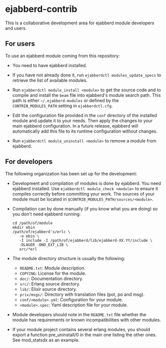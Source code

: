 ejabberd-contrib
================

This is a collaborative development area for ejabberd module developers
and users.


For users
---------

To use an ejabberd module coming from this repository:

- You need to have ejabberd installed.
 
- If you have not already done it, run `ejabberdctl modules_update_specs`
  to retrieve the list of available modules.

- Run `ejabberdctl module_install <module>` to get the source code and to
  compile and install the `beam` file into ejabberd's module search path.
  This path is either `~/.ejabberd-modules` or defined by the
  `CONTRIB_MODULES_PATH` setting in `ejabberdctl.cfg`.

- Edit the configuration file provided in the `conf` directory of the
  installed module and update it to your needs. Then apply the changes to
  your main ejabberd configuration. In a future release, ejabberd will
  automatically add this file to its runtime configuration without
  changes.

- Run `ejabberdctl module_uninstall <module>` to remove a module from
  ejabberd.


For developers
--------------

The following organization has been set up for the development:

- Development and compilation of modules is done by ejabberd. You need
  ejabberd installed. Use `ejabberdctl module_check <module>` to ensure it
  compiles correctly before committing your work. The sources of your
  module must be located in `$CONTRIB_MODULES_PATH/sources/<module>`.

- Compilation can by done manually (if you know what you are doing) so you
  don't need ejabberd running:
  ```
  cd /path/of/module
  mkdir ebin
  /path/of/ejabberd's/erlc \
     -o ebin \
     -I include -I /path/of/ejabberd/lib/ejabberd-XX.YY/include \
     -DLAGER -DNO_EXT_LIB \
     src/*erl
  ```

- The module directory structure is usually the following:
    * `README.txt`: Module description.
    * `COPYING`: License for the module.
    * `doc/`: Documentation directory.
    * `src/`: Erlang source directory.
    * `lib/`: Elixir source directory.
    * `priv/msgs/`: Directory with translation files (pot, po and msg).
    * `conf/<module>.yml`: Configuration for your module.
    * `<module>.spec`: Yaml description file for your module.

- Module developers should note in the `README.txt` file whether the
  module has requirements or known incompatibilities with other modules.

- If your module project contains several erlang modules, you should export a
  function pre_uninstall/0 in the main one listing the other ones.
  See mod_statsdx as an example.
